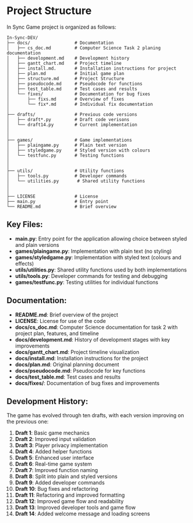 
# Project Structure

In Sync Game project is organized as follows:

```
In-Sync-DEV/
├── docs/                 # Documentation
│   ├── cs_doc.md         # Computer Science Task 2 planing documentation
│   ├── development.md    # Development history
│   ├── gantt_chart.md    # Project timeline
│   ├── install.md.       # Installation instructions for project
│   ├── plan.md           # Initial game plan
│   ├── structure.md      # Project Structure
│   ├── pseudocode.md     # Pseudocode for functions
│   ├── test_table.md     # Test cases and results
│   └── fixes/            # Documentation for bug fixes
│       ├── fixs.md       # Overview of fixes
│       └── fix*.md       # Individual fix documentation
│
├── drafts/               # Previous code versions
│   ├── draft*.py         # Draft code verisons
│   └── draft14.py        # Current implementation
│
│
├── games/                # Game implementations
│   ├── plaingame.py      # Plain text version
│   ├── styledgame.py     # Styled version with colours
│   └── testfunc.py       # Testing functions
│
│
├── utils/                # Utility functions
│   ├── tools.py          # Developer commands
│   └── utilities.py       # Shared utility functions
│
│
├── LICENSE               # License
├── main.py               # Entry point
└── README.md             # Brief overview
```

## Key Files:

- **main.py**: Entry point for the application allowing choice between styled and plain versions
- **games/plaingame.py**: Implementation with plain text (no styling)
- **games/styledgame.py**: Implementation with styled text (colours and effects)
- **utils/utilities.py**: Shared utility functions used by both implementations
- **utils/tools.py**: Developer commands for testing and debugging
- **games/testfunc.py**: Testing utilities for individual functions

## Documentation:

- **README.md**: Brief overview of the project
- **LICENSE**: License for use of the code
- **docs/cs_doc.md**: Computer Science documentation for task 2 with project plan, features, and timeline
- **docs/development.md**: History of development stages with key improvements
- **docs/gantt_chart.md**: Project timeline visualization
- **docs/install.md**: Installation instructions for the project 
- **docs/plan.md**: Original planning document
- **docs/pseudocode.md**: Pseudocode for key functions
- **docs/test_table.md**: Test cases and results
- **docs/fixes/**: Documentation of bug fixes and improvements

## Development History:

The game has evolved through ten drafts, with each version improving on the previous one:
1. **Draft 1**: Basic game mechanics
2. **Draft 2**: Improved input validation
3. **Draft 3**: Player privacy implementation
4. **Draft 4**: Added helper functions
5. **Draft 5**: Enhanced user interface
6. **Draft 6**: Real-time game system
7. **Draft 7**: Improved function naming
8. **Draft 8**: Split into plain and styled versions
9. **Draft 9**: Added developer commands
10. **Draft 10**: Bug fixes and refactoring
11. **Draft 11**: Refactoring and improved formatting
12. **Draft 12**: Improved game flow and readability
13. **Draft 13**: Improved developer tools and game flow
14. **Draft 14**: Added welcome message and loading screens
